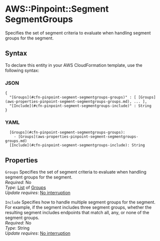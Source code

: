# AWS::Pinpoint::Segment SegmentGroups<a name="aws-properties-pinpoint-segment-segmentgroups"></a>

Specifies the set of segment criteria to evaluate when handling segment groups for the segment\.

## Syntax<a name="aws-properties-pinpoint-segment-segmentgroups-syntax"></a>

To declare this entity in your AWS CloudFormation template, use the following syntax:

### JSON<a name="aws-properties-pinpoint-segment-segmentgroups-syntax.json"></a>

```
{
  "[Groups](#cfn-pinpoint-segment-segmentgroups-groups)" : [ [Groups](aws-properties-pinpoint-segment-segmentgroups-groups.md), ... ],
  "[Include](#cfn-pinpoint-segment-segmentgroups-include)" : String
}
```

### YAML<a name="aws-properties-pinpoint-segment-segmentgroups-syntax.yaml"></a>

```
  [Groups](#cfn-pinpoint-segment-segmentgroups-groups): 
    - [Groups](aws-properties-pinpoint-segment-segmentgroups-groups.md)
  [Include](#cfn-pinpoint-segment-segmentgroups-include): String
```

## Properties<a name="aws-properties-pinpoint-segment-segmentgroups-properties"></a>

`Groups`  <a name="cfn-pinpoint-segment-segmentgroups-groups"></a>
Specifies the set of segment criteria to evaluate when handling segment groups for the segment\.  
*Required*: No  
*Type*: [List](aws-properties-pinpoint-segment-segmentgroups-groups.md) of [Groups](aws-properties-pinpoint-segment-segmentgroups-groups.md)  
*Update requires*: [No interruption](https://docs.aws.amazon.com/AWSCloudFormation/latest/UserGuide/using-cfn-updating-stacks-update-behaviors.html#update-no-interrupt)

`Include`  <a name="cfn-pinpoint-segment-segmentgroups-include"></a>
Specifies how to handle multiple segment groups for the segment\. For example, if the segment includes three segment groups, whether the resulting segment includes endpoints that match all, any, or none of the segment groups\.  
*Required*: No  
*Type*: String  
*Update requires*: [No interruption](https://docs.aws.amazon.com/AWSCloudFormation/latest/UserGuide/using-cfn-updating-stacks-update-behaviors.html#update-no-interrupt)